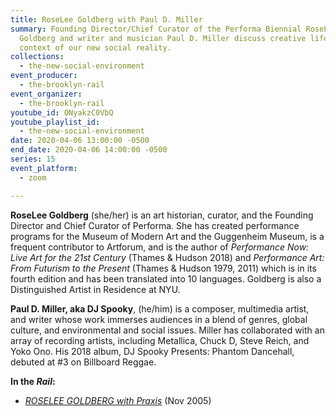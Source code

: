 ```yaml
---
title: RoseLee Goldberg with Paul D. Miller
summary: Founding Director/Chief Curator of the Performa Biennial RoseLee
  Goldberg and writer and musician Paul D. Miller discuss creative life in the
  context of our new social reality.
collections:
  - the-new-social-environment
event_producer:
  - the-brooklyn-rail
event_organizer:
  - the-brooklyn-rail
youtube_id: ONyakzC0VbQ
youtube_playlist_id:
  - the-new-social-environment
date: 2020-04-06 13:00:00 -0500
end_date: 2020-04-06 14:00:00 -0500
series: 15
event_platform:
  - zoom

---
```

**RoseLee Goldberg**  (she/her) is an art historian, curator, and the Founding Director and Chief Curator of Performa. She has created performance programs for the Museum of Modern Art and the Guggenheim Museum, is a frequent contributor to Artforum, and is the author of *Performance Now: Live Art for the 21st Century* (Thames & Hudson 2018) and *Performance Art: From Futurism to the Present* (Thames & Hudson 1979, 2011) which is in its fourth edition and has been translated into 10 languages. Goldberg is also a Distinguished Artist in Residence at NYU.

**Paul D. Miller, aka DJ Spooky**, (he/him) is a composer, multimedia artist, and writer whose work immerses audiences in a blend of genres, global culture, and environmental and social issues. Miller has collaborated with an array of recording artists, including Metallica, Chuck D, Steve Reich, and Yoko Ono. His 2018 album, DJ Spooky Presents: Phantom Dancehall, debuted at #3 on Billboard Reggae.

**In the _Rail_:**

-   [_ROSELEE GOLDBERG with Praxis_](https://brooklynrail.org/2005/11/art/roselee-goldberg-in-conversation-with-pr)  (Nov 2005)
